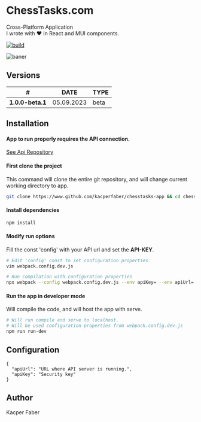 # ChessTasks.com
 Cross-Platform Application
<br>
I wrote with ❤ in React and MUI components.

[![build](https://github.com/kacperfaber/chesstasks-app/actions/workflows/build.yml/badge.svg)](https://github.com/kacperfaber/chesstasks-app/actions/workflows/build.yml)

![baner](https://github.com/kacperfaber/chesstasks-app/assets/27860073/e4fcee26-8f06-496f-9948-febdaa762e42)


## Versions

| **#**            |    DATE    | TYPE |
|------------------|:----------:|------|
| **1.0.0-beta.1** | 05.09.2023 | beta |


## Installation

#### App to run properly requires the API connection.
[See Api Repository](https://www.github.com/kacperfaber/chesstasks-server)

#### First clone the project
This command will clone the entire git repository, and will change current working directory to app.
```bash
git clone https://www.github.com/kacperfaber/chesstasks-app && cd chesstasks-app
```

#### Install dependencies
```bash
npm install
```


#### Modify run options
Fill the const 'config' with your API url and set the **API-KEY**.
```bash
# Edit 'config' const to set configuration properties.
vim webpack.config.dev.js

# Run compilation with configuration properties
npx webpack --config webpack.config.dev.js --env apiKey= --env apiUrl=
```

#### Run the app in developer mode
Will compile the code, and will host the app with serve.
```bash
# Will run compile and serve to localhost.
# Will be used configuration properties from webpack.config.dev.js
npm run run-dev
```

## Configuration
```json5
{
  "apiUrl": "URL where API server is running.",
  "apiKey": "Security key"
}
```


## Author

Kacper Faber
